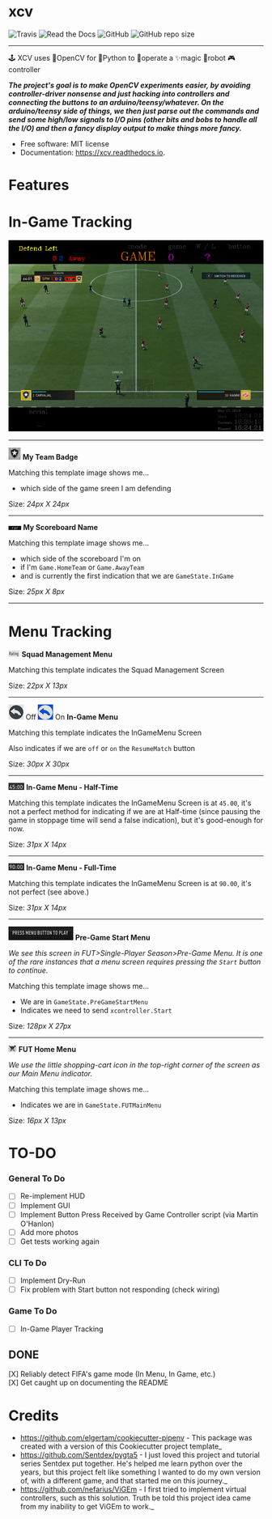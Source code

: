 
# xcv

![Travis](https://img.shields.io/travis/boo13/xcv.svg) ![Read the Docs](https://readthedocs.org/projects/xcv/badge/?version=latest) ![GitHub](https://img.shields.io/github/license/boo13/xcv) ![GitHub repo size](https://img.shields.io/github/repo-size/boo13/xcv)
___

🕹 XCV uses 👾OpenCV for 🐍Python to 👷‍operate a ✨magic 🤖robot 🎮controller

*__The project's goal is to make OpenCV experiments easier, by avoiding controller-driver nonsense and just hacking into controllers and connecting the buttons to an arduino/teensy/whatever. On the arduino/teensy side of things, we then just parse out the commands and send some high/low signals to I/O pins (other bits and bobs to handle all the I/O) and then a fancy display output to make things more fancy.__*

* Free software: MIT license
* Documentation: https://xcv.readthedocs.io.

# Features

# In-Game Tracking
![sampleImage.png](/blog/images/sampleImage.png)
___
![myTeamBadge.jpg](/templates/myTeamBadge.jpg) **My Team Badge**

Matching this template image shows me...

* which side of the game sreen I am defending

Size: _24px X 24px_

___
![myTeamScoreboardName.png](/templates/myTeamScoreboardName.png) **My Scoreboard Name**

Matching this template image shows me...

* which side of the scoreboard I'm on
* if I'm `Game.HomeTeam` or `Game.AwayTeam`
* and is currently the first indication that we are `GameState.InGame`

Size: _25px X 8px_

___

# Menu Tracking

![SquadManagement.png](/templates/SquadManagement.png) **Squad Management Menu**

Matching this template indicates the Squad Management Screen

Size: _22px X 13px_

___
![InGameMenu_ResumeMatch_Off.png](/templates/Menu/InGameMenu_ResumeMatch_Off.png) Off ![InGameMenu_ResumeMatch_On.png](/templates/Menu/InGameMenu_ResumeMatch_On.png) On **In-Game Menu**

Matching this template indicates the InGameMenu Screen

Also indicates if we are `off` or `on` the `ResumeMatch` button

Size: _30px X 30px_

___
![45min.png](/templates/45min.png) **In-Game Menu - Half-Time**

Matching this template indicates the InGameMenu Screen is at `45.00`, it's not a perfect method for indicating if we are at Half-time (since pausing the game in stoppage time will send a false indication), but it's good-enough for now.

Size: _31px X 14px_

___

![90min.png](/templates/90min.png) **In-Game Menu - Full-Time**

Matching this template indicates the InGameMenu Screen is at `90.00`, it's not perfect (see above.)


Size: _31px X 14px_

___
![StartBtn.png](/templates/StartBtn.png) **Pre-Game Start Menu**

_We see this screen in FUT>Single-Player Season>Pre-Game Menu. It is one of the rare instances that a menu screen requires pressing the `Start` button to continue._

Matching this template image shows me...

* We are in `GameState.PreGameStartMenu`
* Indicates we need to send `xcontroller.Start`

Size: _128px X 27px_

___
![HomeMenu_Cart.png](/templates/HomeMenu_Cart.png) **FUT Home Menu**

_We use the little shopping-cart icon in the top-right corner of the screen as our Main Menu indicator._

Matching this template image shows me...

* Indicates we are in `GameState.FUTMainMenu`

Size: _16px X 13px_


# TO-DO

### General To Do

- [ ] Re-implement HUD
- [ ] Implement GUI
- [ ] Implement Button Press Received by Game Controller script (via Martin O'Hanlon)
- [ ] Add more photos
- [ ] Get tests working again

### CLI To Do

- [ ] Implement Dry-Run
- [ ] Fix problem with Start button not responding (check wiring)

### Game To Do

- [ ] In-Game Player Tracking

## DONE

[X] Reliably detect FIFA's game mode (In Menu, In Game, etc.)  
[X] Get caught up on documenting the README

# Credits

* <https://github.com/elgertam/cookiecutter-pipenv> - This package was created with a version of this Cookiecutter project template_
* <https://github.com/Sentdex/pygta5> - I just loved this project and tutorial series Sentdex put together. He's helped me learn python over the years, but this project felt like something I wanted to do my own version of, with a different game, and that started me on this journey._
* <https://github.com/nefarius/ViGEm> - I first tried to implement virtual controllers, such as this solution. Truth be told this project idea came from my inability to get ViGEm to work._
